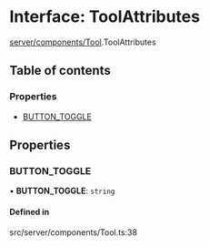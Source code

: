 # Interface: ToolAttributes

[server/components/Tool](../wiki/server.components.Tool).ToolAttributes

## Table of contents

### Properties

- [BUTTON\_TOGGLE](../wiki/server.components.Tool.ToolAttributes#button_toggle)

## Properties

### BUTTON\_TOGGLE

• **BUTTON\_TOGGLE**: `string`

#### Defined in

src/server/components/Tool.ts:38

